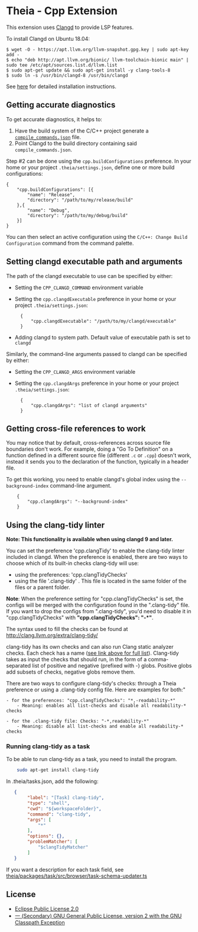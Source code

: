 # Theia - Cpp Extension

This extension uses [Clangd](https://clang.llvm.org/extra/clangd.html) to
provide LSP features.

To install Clangd on Ubuntu 18.04:

    $ wget -O - https://apt.llvm.org/llvm-snapshot.gpg.key | sudo apt-key add -
    $ echo "deb http://apt.llvm.org/bionic/ llvm-toolchain-bionic main" | sudo tee /etc/apt/sources.list.d/llvm.list
    $ sudo apt-get update && sudo apt-get install -y clang-tools-8
    $ sudo ln -s /usr/bin/clangd-8 /usr/bin/clangd

See [here](https://clang.llvm.org/extra/clangd.html#id4) for detailed
installation instructions.

## Getting accurate diagnostics

To get accurate diagnostics, it helps to:

1. Have the build system of the C/C++ project generate a
   [`compile_commands.json`](https://clang.llvm.org/docs/JSONCompilationDatabase.html)
   file.
2. Point Clangd to the build directory containing said `compile_commands.json`.

Step \#2 can be done using the `cpp.buildConfigurations` preference. In your
home or your project `.theia/settings.json`, define one or more build
configurations:

    {
        "cpp.buildConfigurations": [{
            "name": "Release",
            "directory": "/path/to/my/release/build"
        },{
            "name": "Debug",
            "directory": "/path/to/my/debug/build"
        }]
    }

You can then select an active configuration using the `C/C++: Change Build
Configuration` command from the command palette.

## Setting clangd executable path and arguments

The path of the clangd executable to use can be specified by either:

- Setting the `CPP_CLANGD_COMMAND` environment variable
- Setting the `cpp.clangdExecutable` preference in your home or your project
  `.theia/settings.json`:

        {
            "cpp.clangdExecutable": "/path/to/my/clangd/executable"
        }

- Adding clangd to system path. Default value of executable path is set to
  `clangd`

Similarly, the command-line arguments passed to clangd can be specified by
either:

- Setting the `CPP_CLANGD_ARGS` environment variable
- Setting the `cpp.clangdArgs` preference in your home or your project
  `.theia/settings.json`:

        {
            "cpp.clangdArgs": "list of clangd arguments"
        }

## Getting cross-file references to work

You may notice that by default, cross-references across source file boundaries
don't work.  For example, doing a "Go To Definition" on a function defined in a
different source file (different `.c` or `.cpp`) doesn't work, instead it sends
you to the declaration of the function, typically in a header file.

To get this working, you need to enable clangd's global index using the
`--background-index` command-line argument.

        {
            "cpp.clangdArgs": "--background-index"
        }

## Using the clang-tidy linter

**Note: This functionality is available when using clangd 9 and later.**

You can set the preference 'cpp.clangTidy' to enable the clang-tidy linter included in clangd. When the preference is enabled, there are two ways to choose which of its built-in checks clang-tidy will use:

- using the preferences:  'cpp.clangTidyChecks'
- using the file '.clang-tidy' . This file is located in the same folder of the files or a parent folder.

**Note**: When the preference setting for "cpp.clangTidyChecks" is set, the configs will be merged with the configuration found in the ".clang-tidy" file. If you want to drop the configs from ".clang-tidy", you'd need to disable it in "cpp.clangTidyChecks" with **"cpp.clangTidyChecks": "-*"**.

The syntax used to fill the checks can be found at http://clang.llvm.org/extra/clang-tidy/

clang-tidy has its own checks and can also run Clang static analyzer checks. Each check has a name ([see link above for full list](http://clang.llvm.org/extra/clang-tidy/)). Clang-tidy takes as input the checks that should run, in the form of a comma-separated list of positive and negative (prefixed with -) globs. Positive globs add subsets of checks, negative globs remove them.

There are two ways to configure clang-tidy's checks: through a Theia preference or using a .clang-tidy config file. Here are examples for both:"

    - for the preferences: "cpp.clangTidyChecks": "*,-readability-*"
        - Meaning: enables all list-checks and disable all readability-* checks

    - for the .clang-tidy file: Checks: "-*,readability-*"
        - Meaning: disable all list-checks and enable all readability-* checks

### Running clang-tidy as a task

To be able to run clang-tidy as a task, you need to install the program.

```bash
    sudo apt-get install clang-tidy
```

In .theia/tasks.json, add the following:

```json
   {
        "label": "[Task] clang-tidy",
        "type": "shell",
        "cwd": "${workspaceFolder}",
        "command": "clang-tidy",
        "args": [
            "*"
        ],
        "options": {},
        "problemMatcher": [
            "$clangTidyMatcher"
        ]
   }
```

If you want a description for each task field, see [theia/packages/task/src/browser/task-schema-updater.ts]( https://github.com/theia-ide/theia/blob/531aa3bde8dea7f022ea41beaee3aace65ce54de/packages/task/src/browser/task-schema-updater.ts#L62 )

## License

- [Eclipse Public License 2.0](http://www.eclipse.org/legal/epl-2.0/)
- [一 (Secondary) GNU General Public License, version 2 with the GNU Classpath Exception](https://projects.eclipse.org/license/secondary-gpl-2.0-cp)
